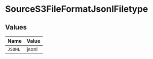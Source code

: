 # SourceS3FileFormatJsonlFiletype


## Values

| Name    | Value   |
| ------- | ------- |
| `JSONL` | jsonl   |